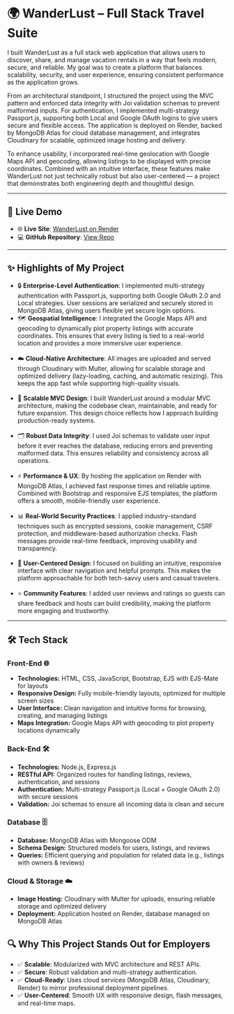 <h1>🌍 WanderLust – Full Stack Travel Suite</h1>

<p>
I built WanderLust as a full stack web application that allows users to discover, share, and manage vacation rentals in a way that feels modern, secure, and reliable. My goal was to create a platform that balances scalability, security, and user experience, ensuring consistent performance as the application grows.

From an architectural standpoint, I structured the project using the MVC pattern and enforced data integrity with Joi validation schemas to prevent malformed inputs. For authentication, I implemented multi-strategy Passport.js, supporting both Local and Google OAuth logins to give users secure and flexible access. The application is deployed on Render, backed by MongoDB Atlas for cloud database management, and integrates Cloudinary for scalable, optimized image hosting and delivery.

To enhance usability, I incorporated real-time geolocation with Google Maps API and geocoding, allowing listings to be displayed with precise coordinates. Combined with an intuitive interface, these features make WanderLust not just technically robust but also user-centered — a project that demonstrates both engineering depth and thoughtful design.
</p>


<hr/>
<h2>📸 Live Demo </h2>

<ul>
  <li>🌐 <b>Live Site</b>: <a href="https://wanderlust-project-8v8k.onrender.com/listings">WanderLust on Render</a></li>
  <li>💻 <b>GitHub Repository</b>: <a href="https://github.com/TharunGit220/Wanderlust-Project/">View Repo</a></li>
</ul>
<hr/>

<h2>✨ Highlights of My Project </h2>

<ul>
  <li>🔒 <b>Enterprise-Level Authentication</b>: I implemented multi-strategy authentication with Passport.js, supporting both Google OAuth 2.0 and Local strategies. User sessions are serialized and securely stored in MongoDB Atlas, giving users flexible yet secure login options.</li>

  <li>🗺️ <b>Geospatial Intelligence</b>: I integrated the Google Maps API and geocoding to dynamically plot property listings with accurate coordinates. This ensures that every listing is tied to a real-world location and provides a more immersive user experience.</li>
<br>
  <li>☁️ <b>Cloud-Native Architecture</b>: All images are uploaded and served through Cloudinary with Multer, allowing for scalable storage and optimized delivery (lazy-loading, caching, and automatic resizing). This keeps the app fast while supporting high-quality visuals.</li>
<br>
  <li>🧩 <b>Scalable MVC Design</b>: I built WanderLust around a modular MVC architecture, making the codebase clean, maintainable, and ready for future expansion. This design choice reflects how I approach building production-ready systems.</li>
<br>
  <li>🗂️ <b>Robust Data Integrity</b>: I used Joi schemas to validate user input before it ever reaches the database, reducing errors and preventing malformed data. This ensures reliability and consistency across all operations.</li>
<br>
  <li>⚡ <b>Performance & UX</b>: By hosting the application on Render with MongoDB Atlas, I achieved fast response times and reliable uptime. Combined with Bootstrap and responsive EJS templates, the platform offers a smooth, mobile-friendly user experience.</li>
<br>
  <li>📊 <b>Real-World Security Practices</b>: I applied industry-standard techniques such as encrypted sessions, cookie management, CSRF protection, and middleware-based authorization checks. Flash messages provide real-time feedback, improving usability and transparency.</li>
<br>
  <li>🎨 <b>User-Centered Design</b>: I focused on building an intuitive, responsive interface with clear navigation and helpful prompts. This makes the platform approachable for both tech-savvy users and casual travelers.</li>
<br>
  <li>⭐ <b>Community Features</b>: I added user reviews and ratings so guests can share feedback and hosts can build credibility, making the platform more engaging and trustworthy.</li>
</ul>


<hr/>

<h2>🛠️ Tech Stack</h2>

<h3>Front-End 🌐</h3>
<ul>
  <li><b>Technologies:</b> HTML, CSS, JavaScript, Bootstrap, EJS with EJS-Mate for layouts</li>
  <li><b>Responsive Design:</b> Fully mobile-friendly layouts, optimized for multiple screen sizes</li>
  <li><b>User Interface:</b> Clean navigation and intuitive forms for browsing, creating, and managing listings</li>
  <li><b>Maps Integration:</b> Google Maps API with geocoding to plot property locations dynamically</li>
</ul>

<h3>Back-End 🛠️</h3>
<ul>
  <li><b>Technologies:</b> Node.js, Express.js</li>
  <li><b>RESTful API:</b> Organized routes for handling listings, reviews, authentication, and sessions</li>
  <li><b>Authentication:</b> Multi-strategy Passport.js (Local + Google OAuth 2.0) with secure sessions</li>
  <li><b>Validation:</b> Joi schemas to ensure all incoming data is clean and secure</li>
</ul>

<h3>Database 🗄️</h3>
<ul>
  <li><b>Database:</b> MongoDB Atlas with Mongoose ODM</li>
  <li><b>Schema Design:</b> Structured models for users, listings, and reviews</li>
  <li><b>Queries:</b> Efficient querying and population for related data (e.g., listings with owners & reviews)</li>
</ul>

<h3>Cloud & Storage ☁️</h3>
<ul>
  <li><b>Image Hosting:</b> Cloudinary with Multer for uploads, ensuring reliable storage and optimized delivery</li>
  <li><b>Deployment:</b> Application hosted on Render, database managed on MongoDB Atlas</li>
</ul>


<h2>🔍 Why This Project Stands Out for Employers</h2>

<ul>
  <li>✅ <b>Scalable</b>: Modularized with MVC architecture and REST APIs.</li>
  <li>✅ <b>Secure</b>: Robust validation and multi-strategy authentication.</li>
  <li>✅ <b>Cloud-Ready</b>: Uses cloud services (MongoDB Atlas, Cloudinary, Render) to mirror professional deployment pipelines.</li>
  <li>✅ <b>User-Centered</b>: Smooth UX with responsive design, flash messages, and real-time maps.</li>
</ul>




